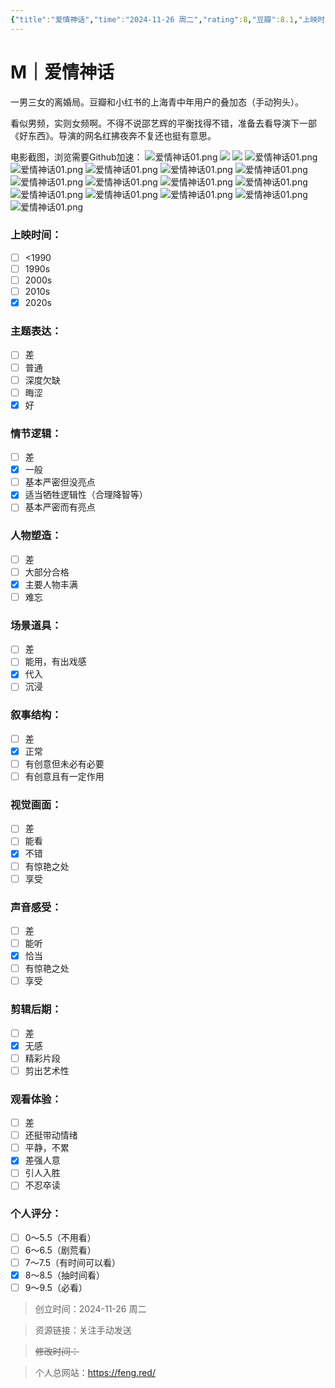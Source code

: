 ```yaml
---
{"title":"爱情神话","time":"2024-11-26 周二","rating":8,"豆瓣":8.1,"上映时间":["2021","2024"],"类型":["M","爱情","喜剧"],"导演":["邵艺辉 Yihui Shao"],"主演":["徐峥 Zheng Xu","马伊琍 Yili Ma","倪虹洁 Hongjie Ni","周野芒 Yemang Zhou"],"国家/地区":["中国大陆"],"片长/分钟":"112分钟","dg-publish":true,"permalink":"/300 评价/M电影/新近看过/爱情神话/","dgPassFrontmatter":true,"created":"2024-11-26T22:05:35.913+08:00","updated":"2024-11-27T10:19:43.374+08:00"}
---
```


# M｜爱情神话
一男三女的离婚局。豆瓣和小红书的上海青中年用户的叠加态（手动狗头）。

看似男频，实则女频啊。不得不说邵艺辉的平衡找得不错，准备去看导演下一部《好东西》。导演的网名红拂夜奔不复还也挺有意思。

电影截图，浏览需要Github加速：
![爱情神话01.png](https://raw.githubusercontent.com/dolanjiang/Image-Jiang/main/202411271001335.jpg)
![ ](https://raw.githubusercontent.com/dolanjiang/Image-Jiang/main/202411271001337.jpg)
![](https://raw.githubusercontent.com/dolanjiang/Image-Jiang/main/202411271001338.jpg)
![爱情神话01.png](https://raw.githubusercontent.com/dolanjiang/Image-Jiang/main/202411271001339.jpg)
![爱情神话01.png](https://raw.githubusercontent.com/dolanjiang/Image-Jiang/main/202411271001340.jpg)
![爱情神话01.png](https://raw.githubusercontent.com/dolanjiang/Image-Jiang/main/202411271001341.jpg)
![爱情神话01.png](https://raw.githubusercontent.com/dolanjiang/Image-Jiang/main/202411271001342.jpg)
![爱情神话01.png](https://raw.githubusercontent.com/dolanjiang/Image-Jiang/main/202411271001343.jpg)
![爱情神话01.png](https://raw.githubusercontent.com/dolanjiang/Image-Jiang/main/202411271001344.jpg)
![爱情神话01.png](https://raw.githubusercontent.com/dolanjiang/Image-Jiang/main/202411271001345.jpg)
![爱情神话01.png](https://raw.githubusercontent.com/dolanjiang/Image-Jiang/main/202411271001346.jpg)
![爱情神话01.png](https://raw.githubusercontent.com/dolanjiang/Image-Jiang/main/202411271001347.jpg)
![爱情神话01.png](https://raw.githubusercontent.com/dolanjiang/Image-Jiang/main/202411271001348.jpg)
![爱情神话01.png](https://raw.githubusercontent.com/dolanjiang/Image-Jiang/main/202411271001349.jpg)
![爱情神话01.png](https://raw.githubusercontent.com/dolanjiang/Image-Jiang/main/202411271001350.jpg)
![爱情神话01.png](https://raw.githubusercontent.com/dolanjiang/Image-Jiang/main/202411271001351.jpg)
![爱情神话01.png](https://raw.githubusercontent.com/dolanjiang/Image-Jiang/main/202411271001352.jpg)
### 上映时间：
- [ ] <1990
- [ ] 1990s
- [ ] 2000s
- [ ] 2010s
- [x] 2020s
### 主题表达：
- [ ] 差
- [ ] 普通
- [ ] 深度欠缺
- [ ] 晦涩
- [x] 好
### 情节逻辑：
- [ ] 差
- [x] 一般
- [ ] 基本严密但没亮点
- [x] 适当牺牲逻辑性（合理降智等）
- [ ] 基本严密而有亮点
### 人物塑造：
- [ ] 差
- [ ] 大部分合格
- [x] 主要人物丰满
- [ ] 难忘
### 场景道具：
- [ ] 差
- [ ] 能用，有出戏感
- [x] 代入
- [ ] 沉浸
### 叙事结构：
- [ ] 差
- [x] 正常
- [ ] 有创意但未必有必要
- [ ] 有创意且有一定作用
### 视觉画面：
- [ ] 差
- [ ] 能看
- [x] 不错
- [ ] 有惊艳之处
- [ ] 享受
### 声音感受：
- [ ] 差
- [ ] 能听
- [x] 恰当
- [ ] 有惊艳之处
- [ ] 享受
### 剪辑后期：
- [ ] 差
- [x] 无感
- [ ] 精彩片段
- [ ] 剪出艺术性
### 观看体验：
- [ ] 差
- [ ] 还挺带动情绪
- [ ] 平静，不累
- [x] 差强人意
- [ ] 引人入胜
- [ ] 不忍卒读
### 个人评分：
- [ ] 0～5.5（不用看）
- [ ] 6～6.5（剧荒看）
- [ ] 7～7.5（有时间可以看）
- [x] 8～8.5（抽时间看）
- [ ] 9～9.5（必看）

>创立时间：2024-11-26 周二

>资源链接：关注手动发送

>~~修改时间：~~

>个人总网站：https://feng.red/



